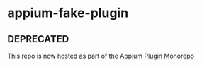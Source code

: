 # appium-fake-plugin

## DEPRECATED

This repo is now hosted as part of the [Appium Plugin Monorepo](https://github.com/appium/appium-plugins)

